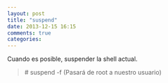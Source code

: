 ```yaml
---
layout: post
title: "suspend"
date: 2013-12-15 16:15
comments: true
categories: 
---
```

Cuando es posible, suspender la shell actual.

>\# suspend -f (Pasará de root a nuestro usuario)

